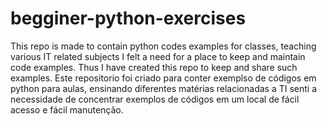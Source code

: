 # begginer-python-exercises
This repo is made to contain python codes examples for classes, teaching various IT related subjects I felt a need for a place to keep and maintain code examples. Thus I have created this repo to keep and share such examples.
  Este repositorio foi criado para conter exemplso de códigos em python para aulas, ensinando diferentes matérias relacionadas a TI senti a necessidade de concentrar exemplos de códigos em um local de fácil acesso e fácil manutenção.
